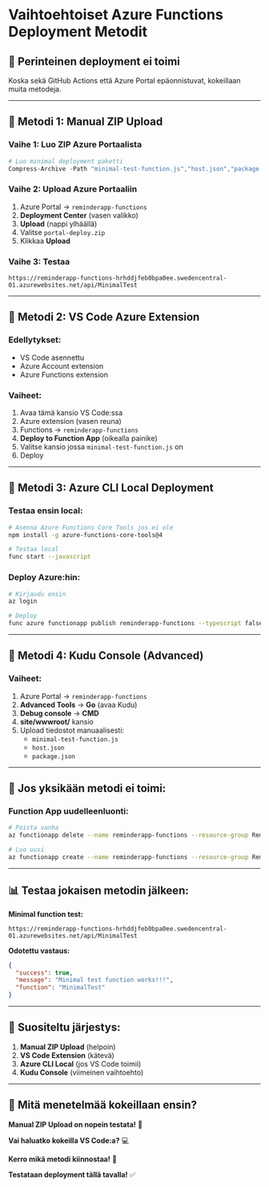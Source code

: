 # Vaihtoehtoiset Azure Functions Deployment Metodit

## 🚨 **Perinteinen deployment ei toimi**

Koska sekä GitHub Actions että Azure Portal epäonnistuvat, kokeillaan muita metodeja.

---

## 🔧 **Metodi 1: Manual ZIP Upload**

### **Vaihe 1: Luo ZIP Azure Portaalista**
```powershell
# Luo minimal deployment paketti
Compress-Archive -Path "minimal-test-function.js","host.json","package.json","package-lock.json" -DestinationPath "portal-deploy.zip" -Force
```

### **Vaihe 2: Upload Azure Portaaliin**
1. Azure Portal → `reminderapp-functions`
2. **Deployment Center** (vasen valikko)
3. **Upload** (nappi ylhäällä)
4. Valitse `portal-deploy.zip`
5. Klikkaa **Upload**

### **Vaihe 3: Testaa**
```
https://reminderapp-functions-hrhddjfeb0bpa0ee.swedencentral-01.azurewebsites.net/api/MinimalTest
```

---

## 🔧 **Metodi 2: VS Code Azure Extension**

### **Edellytykset:**
- VS Code asennettu
- Azure Account extension
- Azure Functions extension

### **Vaiheet:**
1. Avaa tämä kansio VS Code:ssa
2. Azure extension (vasen reuna)
3. Functions → `reminderapp-functions`
4. **Deploy to Function App** (oikealla painike)
5. Valitse kansio jossa `minimal-test-function.js` on
6. Deploy

---

## 🔧 **Metodi 3: Azure CLI Local Deployment**

### **Testaa ensin local:**
```bash
# Asenna Azure Functions Core Tools jos ei ole
npm install -g azure-functions-core-tools@4

# Testaa local
func start --javascript
```

### **Deploy Azure:hin:**
```bash
# Kirjaudu ensin
az login

# Deploy
func azure functionapp publish reminderapp-functions --typescript false
```

---

## 🔧  **Metodi 4: Kudu Console (Advanced)**

### **Vaiheet:**
1. Azure Portal → `reminderapp-functions`
2. **Advanced Tools** → **Go** (avaa Kudu)
3. **Debug console** → **CMD**
4. **site/wwwroot/** kansio
5. Upload tiedostot manuaalisesti:
   - `minimal-test-function.js`
   - `host.json`
   - `package.json`

---

## 🎯 **Jos yksikään metodi ei toimi:**

### **Function App uudelleenluonti:**
```bash
# Poista vanha
az functionapp delete --name reminderapp-functions --resource-group ReminderApp_RG

# Luo uusi
az functionapp create --name reminderapp-functions --resource-group ReminderApp_RG --consumption-plan-location "Sweden Central" --runtime node --runtime-version 20 --functions-version 4 --storage-account reminderappstorage123
```

---

## 📊 **Testaa jokaisen metodin jälkeen:**

**Minimal function test:**
```
https://reminderapp-functions-hrhddjfeb0bpa0ee.swedencentral-01.azurewebsites.net/api/MinimalTest
```

**Odotettu vastaus:**
```json
{
  "success": true,
  "message": "Minimal test function works!!!",
  "function": "MinimalTest"
}
```

---

## 🚀 **Suositeltu järjestys:**

1. **Manual ZIP Upload** (helpoin)
2. **VS Code Extension** (kätevä)
3. **Azure CLI Local** (jos VS Code toimii)
4. **Kudu Console** (viimeinen vaihtoehto)

---

## 📱 **Mitä menetelmää kokeillaan ensin?**

**Manual ZIP Upload on nopein testata!** 🤔

**Vai haluatko kokeilla VS Code:a?** 💻

**Kerro mikä metodi kiinnostaa!** 🎯

**Testataan deployment tällä tavalla!** ✅
















